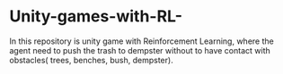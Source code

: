 # Unity-games-with-RL-
In this repository is unity game with Reinforcement Learning, where the agent need to push the trash to dempster without to have contact with obstacles( trees, benches, bush, dempster). 
